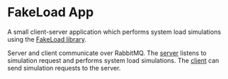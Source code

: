 # FakeLoad App
A small client-server application which performs system load simulations using the [FakeLoad library](https://github.com/msigwart/fakeload).

Server and client communicate over RabbitMQ. The [server](https://github.com/msigwart/fakeload-app/tree/master/fakeload-server) 
listens to simulation request and performs system load simulations. 
The [client](https://github.com/msigwart/fakeload-app/tree/master/fakeload-client) 
can send simulation requests to the server.

